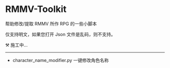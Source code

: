 # RMMV-Toolkit
帮助修改/提取 RMMV 所作 RPG 的一些小脚本

仅支持明文，如果您打开 Json 文件是乱码，则不支持。

⚒️ 施工中...

<hr> 

- character_name_modifier.py 一键修改角色名称
